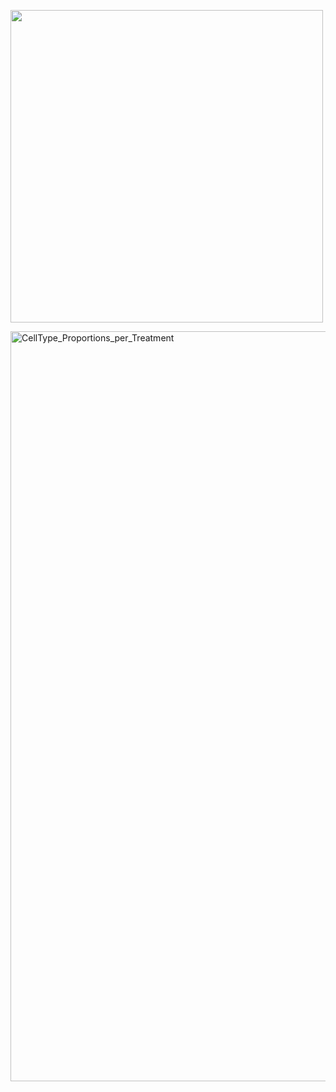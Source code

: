 <p align="left">
  <img src="https://github.com/user-attachments/assets/822b9a43-b7e2-4ca8-b43c-b03282de2f79" width="500">


  
</p>
<img width="1800" height="1200" alt="CellType_Proportions_per_Treatment" src="https://github.com/user-attachments/assets/5d21b12d-d9eb-4110-a7cf-1d58920cc36a" />
